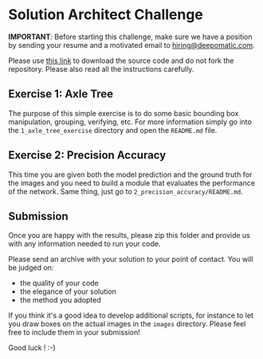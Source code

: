 # Solution Architect Challenge

**IMPORTANT**: Before starting this challenge, make sure we have a position by sending your
resume and a motivated email to hiring@deepomatic.com.

Please use [this link](https://github.com/Deepomatic/technical-screening/archive/master.zip) to download the source code and do not fork the repository. Please also read all the instructions carefully.

## Exercise 1: Axle Tree
The purpose of this simple exercise is to do some basic bounding box manipulation, grouping, verifying, etc. For more information simply go into the `1_axle_tree_exercise` directory and open the `README.md` file.

## Exercise 2: Precision Accuracy 
This time you are given both the model prediction and the ground truth for the images and you need to build a module that evaluates the performance of the network. Same thing, just go to `2_precision_accuracy/README.md`.

## Submission

Once you are happy with the results, please zip this folder and provide us with any information needed to run your code.

Please send an archive with your solution to your point of contact. You will be judged on:
- the quality of your code
- the elegance of your solution
- the method you adopted

If you think it's a good idea to develop additional scripts, for instance to let you draw boxes on the actual images in the `images` directory. Please feel free to include them in your submission!

Good luck ! :-)
